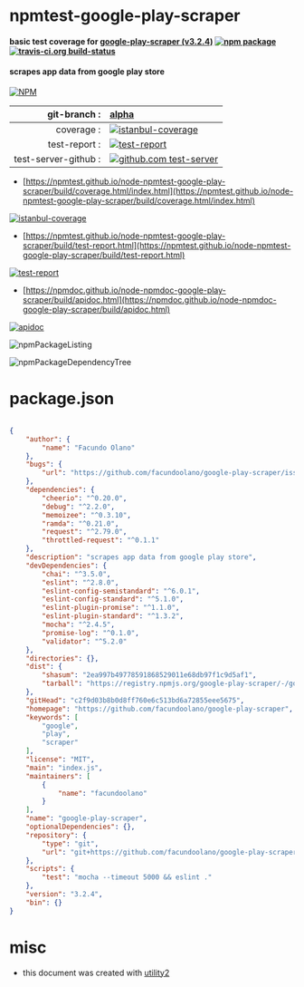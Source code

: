 # npmtest-google-play-scraper

#### basic test coverage for  [google-play-scraper (v3.2.4)](https://github.com/facundoolano/google-play-scraper)  [![npm package](https://img.shields.io/npm/v/npmtest-google-play-scraper.svg?style=flat-square)](https://www.npmjs.org/package/npmtest-google-play-scraper) [![travis-ci.org build-status](https://api.travis-ci.org/npmtest/node-npmtest-google-play-scraper.svg)](https://travis-ci.org/npmtest/node-npmtest-google-play-scraper)

#### scrapes app data from google play store

[![NPM](https://nodei.co/npm/google-play-scraper.png?downloads=true&downloadRank=true&stars=true)](https://www.npmjs.com/package/google-play-scraper)

| git-branch : | [alpha](https://github.com/npmtest/node-npmtest-google-play-scraper/tree/alpha)|
|--:|:--|
| coverage : | [![istanbul-coverage](https://npmtest.github.io/node-npmtest-google-play-scraper/build/coverage.badge.svg)](https://npmtest.github.io/node-npmtest-google-play-scraper/build/coverage.html/index.html)|
| test-report : | [![test-report](https://npmtest.github.io/node-npmtest-google-play-scraper/build/test-report.badge.svg)](https://npmtest.github.io/node-npmtest-google-play-scraper/build/test-report.html)|
| test-server-github : | [![github.com test-server](https://npmtest.github.io/node-npmtest-google-play-scraper/GitHub-Mark-32px.png)](https://npmtest.github.io/node-npmtest-google-play-scraper/build/app/index.html) | | build-artifacts : | [![build-artifacts](https://npmtest.github.io/node-npmtest-google-play-scraper/glyphicons_144_folder_open.png)](https://github.com/npmtest/node-npmtest-google-play-scraper/tree/gh-pages/build)|

- [https://npmtest.github.io/node-npmtest-google-play-scraper/build/coverage.html/index.html](https://npmtest.github.io/node-npmtest-google-play-scraper/build/coverage.html/index.html)

[![istanbul-coverage](https://npmtest.github.io/node-npmtest-google-play-scraper/build/screenCapture.buildCi.browser.%252Ftmp%252Fbuild%252Fcoverage.lib.html.png)](https://npmtest.github.io/node-npmtest-google-play-scraper/build/coverage.html/index.html)

- [https://npmtest.github.io/node-npmtest-google-play-scraper/build/test-report.html](https://npmtest.github.io/node-npmtest-google-play-scraper/build/test-report.html)

[![test-report](https://npmtest.github.io/node-npmtest-google-play-scraper/build/screenCapture.buildCi.browser.%252Ftmp%252Fbuild%252Ftest-report.html.png)](https://npmtest.github.io/node-npmtest-google-play-scraper/build/test-report.html)

- [https://npmdoc.github.io/node-npmdoc-google-play-scraper/build/apidoc.html](https://npmdoc.github.io/node-npmdoc-google-play-scraper/build/apidoc.html)

[![apidoc](https://npmdoc.github.io/node-npmdoc-google-play-scraper/build/screenCapture.buildCi.browser.%252Ftmp%252Fbuild%252Fapidoc.html.png)](https://npmdoc.github.io/node-npmdoc-google-play-scraper/build/apidoc.html)

![npmPackageListing](https://npmtest.github.io/node-npmtest-google-play-scraper/build/screenCapture.npmPackageListing.svg)

![npmPackageDependencyTree](https://npmtest.github.io/node-npmtest-google-play-scraper/build/screenCapture.npmPackageDependencyTree.svg)



# package.json

```json

{
    "author": {
        "name": "Facundo Olano"
    },
    "bugs": {
        "url": "https://github.com/facundoolano/google-play-scraper/issues"
    },
    "dependencies": {
        "cheerio": "^0.20.0",
        "debug": "^2.2.0",
        "memoizee": "^0.3.10",
        "ramda": "^0.21.0",
        "request": "^2.79.0",
        "throttled-request": "^0.1.1"
    },
    "description": "scrapes app data from google play store",
    "devDependencies": {
        "chai": "^3.5.0",
        "eslint": "^2.8.0",
        "eslint-config-semistandard": "^6.0.1",
        "eslint-config-standard": "^5.1.0",
        "eslint-plugin-promise": "^1.1.0",
        "eslint-plugin-standard": "^1.3.2",
        "mocha": "^2.4.5",
        "promise-log": "^0.1.0",
        "validator": "^5.2.0"
    },
    "directories": {},
    "dist": {
        "shasum": "2ea997b49778591868529011e68db97f1c9d5af1",
        "tarball": "https://registry.npmjs.org/google-play-scraper/-/google-play-scraper-3.2.4.tgz"
    },
    "gitHead": "c2f9d03b8b0d8ff760e6c513bd6a72855eee5675",
    "homepage": "https://github.com/facundoolano/google-play-scraper",
    "keywords": [
        "google",
        "play",
        "scraper"
    ],
    "license": "MIT",
    "main": "index.js",
    "maintainers": [
        {
            "name": "facundoolano"
        }
    ],
    "name": "google-play-scraper",
    "optionalDependencies": {},
    "repository": {
        "type": "git",
        "url": "git+https://github.com/facundoolano/google-play-scraper.git"
    },
    "scripts": {
        "test": "mocha --timeout 5000 && eslint ."
    },
    "version": "3.2.4",
    "bin": {}
}
```



# misc
- this document was created with [utility2](https://github.com/kaizhu256/node-utility2)

